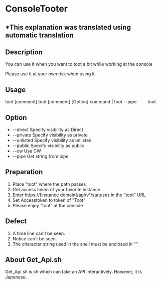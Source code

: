 # ConsoleTooter
## *This explanation was translated using automatic translation
## Description
You can use it when you want to toot a bit while working at the console

Please use it at your own risk when using it
## Usage
toot [comment] 
toot [comment] [Option]
command | toot --pipe           
toot       
## Option
* --direct    Specify visibility as Direct       
* --private   Specify visibility as private         
* --unlisted  Specify visibility as unlisted         
* --public    Specify visibility as public        
* --cw        Use CW         
* --pipe      Get string from pipe
## Preparation
1. Place "toot" where the path passes
2. Get access token of your favorite instance
3. Enter https://[instance domain]/api/v1/statuses in the "toot" URL
4. Set Accesstoken to token of "Toot"
5. Please enjoy "toot" at the console
## Defect
1. A time line can't be seen.
2. Notice can't be seen.
3. The character string used in the shell must be enclosed in ""
## About Get_Api.sh
Get_Api.sh is sh which can take an API interactively. However, it is Japanese.


